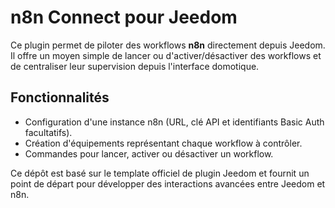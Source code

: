 # n8n Connect pour Jeedom

Ce plugin permet de piloter des workflows **n8n** directement depuis Jeedom. Il offre un moyen simple de lancer ou d'activer/désactiver des workflows et de centraliser leur supervision depuis l'interface domotique.

## Fonctionnalités

- Configuration d'une instance n8n (URL, clé API et identifiants Basic Auth facultatifs).
- Création d'équipements représentant chaque workflow à contrôler.
- Commandes pour lancer, activer ou désactiver un workflow.

Ce dépôt est basé sur le template officiel de plugin Jeedom et fournit un point de départ pour développer des interactions avancées entre Jeedom et n8n.
